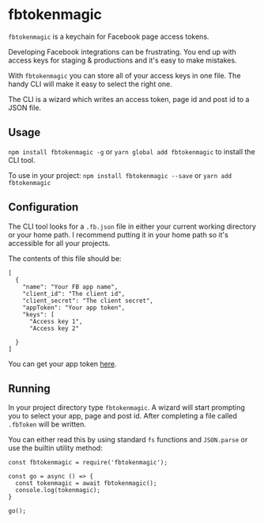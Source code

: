 # fbtokenmagic

`fbtokenmagic` is a keychain for Facebook page access tokens.

Developing Facebook integrations can be frustrating. You end up with access keys for staging & productions and it's easy to make mistakes.

With `fbtokenmagic` you can store all of your access keys in one file. The handy CLI will make it easy to select the right one.

The CLI is a wizard which writes an access token, page id and post id to a JSON file.

## Usage

`npm install fbtokenmagic -g` or `yarn global add fbtokenmagic` to install the CLI tool.

To use in your project: `npm install fbtokenmagic --save` or `yarn add fbtokenmagic`

## Configuration

The CLI tool looks for a `.fb.json` file in either your current working directory or your home path. I recommend putting it in your home path so it's accessible for all your projects.

The contents of this file should be:

```
[
  {
    "name": "Your FB app name",
    "client_id": "The client id",
    "client_secret": "The client secret",
    "appToken": "Your app token",
    "keys": [
      "Access key 1",
      "Access key 2"

  }
]
```

You can get your app token [here](https://developers.facebook.com/tools/access_token/).

## Running

In your project directory type `fbtokenmagic`. A wizard will start prompting you to select your app, page and post id. After completing a file called `.fbToken` will be written.

You can either read this by using standard `fs` functions and `JSON.parse` or use the builtin utility method:

```
const fbtokenmagic = require('fbtokenmagic');

const go = async () => {
  const tokenmagic = await fbtokenmagic();
  console.log(tokenmagic);
}

go();

```
